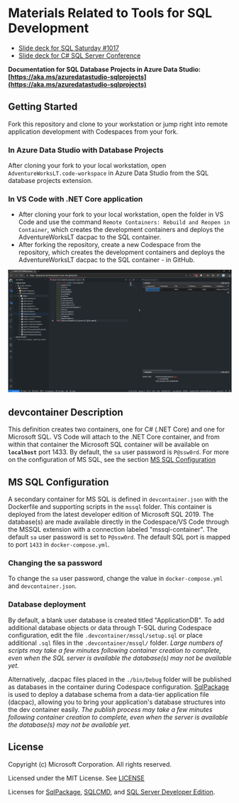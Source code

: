 # Materials Related to Tools for SQL Development
- [Slide deck for SQL Saturday #1017](Presentation/SQLSaturday1017.pdf)
- [Slide deck for C# SQL Server Conference](Presentation/CSharpCorner.pdf)

**Documentation for SQL Database Projects in Azure Data Studio: [https://aka.ms/azuredatastudio-sqlprojects](https://aka.ms/azuredatastudio-sqlprojects)**

## Getting Started
Fork this repository and clone to your workstation or jump right into remote application development with Codespaces from your fork.

### In Azure Data Studio with Database Projects
After cloning your fork to your local workstation, open `AdventureWorksLT.code-workspace` in Azure Data Studio from the SQL database projects extension.

### In VS Code with .NET Core application
- After cloning your fork to your local workstation, open the folder in VS Code and use the command `Remote Containers: Rebuild and Reopen in Container`, which creates the development containers and deploys the AdventureWorksLT dacpac to the SQL container.
- After forking the repository, create a new Codespace from the repository, which creates the development containers and deploys the AdventureWorksLT dacpac to the SQL container - in GitHub.

![Codespace](Presentation/codespace.png)

## devcontainer Description
This definition creates two containers, one for C# (.NET Core) and one for Microsoft SQL.  VS Code will attach to the .NET Core container, and from within that container the Microsoft SQL container will be available on **`localhost`** port 1433. By default, the `sa` user password is `P@ssw0rd`. For more on the configuration of MS SQL, see the section [MS SQL Configuration](#MS-SQL-Configuration)


## MS SQL Configuration
A secondary container for MS SQL is defined in `devcontainer.json` with the Dockerfile and supporting scripts in the `mssql` folder.  This container is deployed from the latest developer edition of Microsoft SQL 2019.  The database(s) are made available directly in the Codespace/VS Code through the MSSQL extension with a connection labeled "mssql-container".  The default `sa` user password is set to `P@ssw0rd`. The default SQL port is mapped to port `1433` in `docker-compose.yml`.

### Changing the sa password
To change the `sa` user password, change the value in `docker-compose.yml` and `devcontainer.json`.

### Database deployment
By default, a blank user database is created titled "ApplicationDB".  To add additional database objects or data through T-SQL during Codespace configuration, edit the file `.devcontainer/mssql/setup.sql` or place additional `.sql` files in the `.devcontainer/mssql/` folder. *Large numbers of scripts may take a few minutes following container creation to complete, even when the SQL server is available the database(s) may not be available yet.*

Alternatively, .dacpac files placed in the `./bin/Debug` folder will be published as databases in the container during Codespace configuration. [SqlPackage](https://docs.microsoft.com/sql/tools/sqlpackage) is used to deploy a database schema from a data-tier application file (dacpac), allowing you to bring your application's database structures into the dev container easily. *The publish process may take a few minutes following container creation to complete, even when the server is available the database(s) may not be available yet.*


## License

Copyright (c) Microsoft Corporation. All rights reserved.

Licensed under the MIT License. See [LICENSE](LICENSE)


Licenses for [SqlPackage](https://docs.microsoft.com/sql/tools/sqlpackage-download), [SQLCMD](https://docs.microsoft.com/sql/linux/sql-server-linux-setup-tools), and [SQL Server Developer Edition](https://go.microsoft.com/fwlink/?linkid=857698).